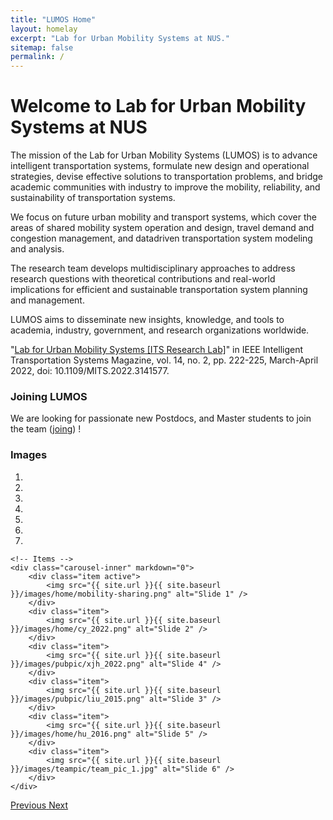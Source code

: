 ```yaml
---
title: "LUMOS Home"
layout: homelay
excerpt: "Lab for Urban Mobility Systems at NUS."
sitemap: false
permalink: /
---
```


# Welcome to Lab for Urban Mobility Systems at NUS

The mission of the Lab for Urban Mobility Systems (LUMOS) is to advance intelligent transportation systems, formulate new design and operational strategies, devise effective solutions to transportation problems, and bridge academic communities with industry to improve the mobility, reliability, and sustainability of transportation systems. 

We focus on future urban mobility and transport systems, which cover the areas of shared mobility system operation and design, travel demand and congestion management, and datadriven transportation system modeling and analysis. 

The research team develops multidisciplinary approaches to address research questions with theoretical contributions and real-world implications for efficient and sustainable transportation system planning and management. 

LUMOS aims to disseminate new insights, knowledge, and tools to academia, industry, government, and research organizations worldwide. 

"[Lab for Urban Mobility Systems [ITS Research Lab]](https://ieeexplore.ieee.org/document/9733251)" in IEEE Intelligent Transportation Systems Magazine, vol. 14, no. 2, pp. 222-225, March-April 2022, doi: 10.1109/MITS.2022.3141577. 


### Joining LUMOS
We are looking for passionate new Postdocs, and Master students to join the team ([joing](joing)) !

### Images
<div markdown="0" id="carousel" class="carousel slide" data-ride="carousel" data-interval="4000" data-pause="hover" >
    <!-- Menu -->
    <ol class="carousel-indicators">
        <li data-target="#carousel" data-slide-to="0" class="active"></li>
        <li data-target="#carousel" data-slide-to="1"></li>
        <li data-target="#carousel" data-slide-to="2"></li>
        <li data-target="#carousel" data-slide-to="3"></li>
        <li data-target="#carousel" data-slide-to="4"></li>
        <li data-target="#carousel" data-slide-to="5"></li>
        <li data-target="#carousel" data-slide-to="6"></li>
    </ol>

    <!-- Items -->
    <div class="carousel-inner" markdown="0">
        <div class="item active">
            <img src="{{ site.url }}{{ site.baseurl }}/images/home/mobility-sharing.png" alt="Slide 1" />
        </div>
        <div class="item">
            <img src="{{ site.url }}{{ site.baseurl }}/images/home/cy_2022.png" alt="Slide 2" />
        </div>
        <div class="item">
            <img src="{{ site.url }}{{ site.baseurl }}/images/pubpic/xjh_2022.png" alt="Slide 4" />
        </div>
        <div class="item">
            <img src="{{ site.url }}{{ site.baseurl }}/images/pubpic/liu_2015.png" alt="Slide 3" />
        </div>
        <div class="item">
            <img src="{{ site.url }}{{ site.baseurl }}/images/home/hu_2016.png" alt="Slide 5" />
        </div>
        <div class="item">
            <img src="{{ site.url }}{{ site.baseurl }}/images/teampic/team_pic_1.jpg" alt="Slide 6" />
        </div>       
    </div>
  <a class="left carousel-control" href="#carousel" role="button" data-slide="prev">
    <span class="glyphicon glyphicon-chevron-left" aria-hidden="true"></span>
    <span class="sr-only">Previous</span>
  </a>
  <a class="right carousel-control" href="#carousel" role="button" data-slide="next">
    <span class="glyphicon glyphicon-chevron-right" aria-hidden="true"></span>
    <span class="sr-only">Next</span>
  </a>
</div>




